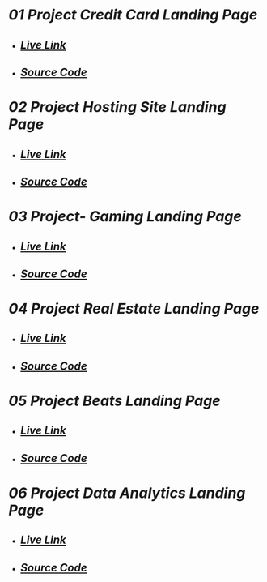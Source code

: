 # _01 Project Credit Card Landing Page_
- ## _[Live Link](https://amazing-pasca-3e716f.netlify.app/)_
- ## _[Source Code](https://github.com/krrishmittal/FSJS2.0/tree/main/Tailwind%20CSS)_
# _02 Project Hosting Site Landing Page_
- ## _[Live Link]()_
- ## _[Source Code]()_
# _03 Project- Gaming Landing Page_
- ## _[Live Link]()_
- ## _[Source Code]()_
# _04 Project Real Estate Landing Page_
- ## _[Live Link]()_
- ## _[Source Code]()_
# _05 Project Beats Landing Page_
- ## _[Live Link]()_
- ## _[Source Code]()_
# _06 Project Data Analytics Landing Page_
- ## _[Live Link]()_
- ## _[Source Code]()_